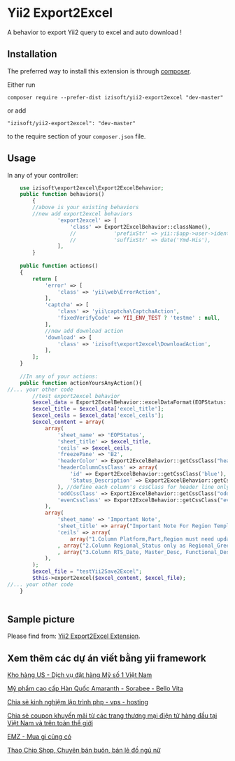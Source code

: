 Yii2 Export2Excel
============
A behavior to export Yii2 query to excel and auto download !

Installation
------------

The preferred way to install this extension is through [composer](http://getcomposer.org/download/).

Either run

```
composer require --prefer-dist izisoft/yii2-export2excel "dev-master"
```

or add

```
"izisoft/yii2-export2excel": "dev-master"
```

to the require section of your `composer.json` file.


Usage
-----

In any of your controller:


```php
	use izisoft\export2excel\Export2ExcelBehavior;
	public function behaviors()
		{
		//above is your existing behaviors
		//new add export2excel behaviors
				'export2excel' => [
					'class' => Export2ExcelBehavior::className(),
	                //            'prefixStr' => yii::$app->user->identity->username,
                    //            'suffixStr' => date('Ymd-His'),
				],
		}
	
    public function actions()
    {
        return [
            'error' => [
                'class' => 'yii\web\ErrorAction',
            ],
            'captcha' => [
                'class' => 'yii\captcha\CaptchaAction',
                'fixedVerifyCode' => YII_ENV_TEST ? 'testme' : null,
            ],
			//new add download action
            'download' => [
                'class' => 'izisoft\export2excel\DownloadAction',
            ],
        ];
    }
	
	//In any of your actions:
	public function actionYoursAnyAction(){
//... your other code
        //test export2excel behavior
        $excel_data = Export2ExcelBehavior::excelDataFormat(EOPStatus::find()->asArray()->all());
        $excel_title = $excel_data['excel_title'];
        $excel_ceils = $excel_data['excel_ceils'];
        $excel_content = array(
            array(
                'sheet_name' => 'EOPStatus',
                'sheet_title' => $excel_title,
                'ceils' => $excel_ceils,
                'freezePane' => 'B2',
                'headerColor' => Export2ExcelBehavior::getCssClass("header"),
                'headerColumnCssClass' => array(
                    'id' => Export2ExcelBehavior::getCssClass('blue'),
                    'Status_Description' => Export2ExcelBehavior::getCssClass('grey'),
                ), //define each column's cssClass for header line only.  You can set as blank.
                'oddCssClass' => Export2ExcelBehavior::getCssClass("odd"),
                'evenCssClass' => Export2ExcelBehavior::getCssClass("even"),
            ),
            array(
                'sheet_name' => 'Important Note',
                'sheet_title' => array("Important Note For Region Template"),
                'ceils' => array(
                    array("1.Column Platform,Part,Region must need update.")
                , array("2.Column Regional_Status only as Regional_Green,Regional_Yellow,Regional_Red,Regional_Ready.")
                , array("3.Column RTS_Date, Master_Desc, Functional_Desc, Commodity, Part_Status are only for your reference, will not be uploaded into NPI tracking system."))
            ),
        );
        $excel_file = "testYii2Save2Excel";
        $this->export2excel($excel_content, $excel_file);
//... your other code
	}
	
```

Sample picture
-----
Please find from:
[Yii2 Export2Excel Extension](http://www.yiiframework.com/extension/yii2-export2excel/).

	
Xem thêm các dự án viết bằng yii framework
-----

[Kho hàng US - Dịch vụ đặt hàng Mỹ số 1 Việt Nam](https://www.khohangus.com)

[Mỹ phẩm cao cấp Hàn Quốc Amaranth - Sorabee - Bello Vita](https://www.amaranth.com.vn)

[Chia sẻ kinh nghiệm lập trình php - vps - hosting](https://www.truongbui.com)

[Chia sẻ coupon khuyến mãi từ các trang thương mại điện tử hàng đầu tại Việt Nam và trên toàn thế giới](https://www.phutchot.com)

[EMZ - Mua gì cũng có](https://www.emz.vn)

[Thao Chip Shop, Chuyên bán buôn, bán lẻ đồ ngủ nữ](https://thaochip.com)


